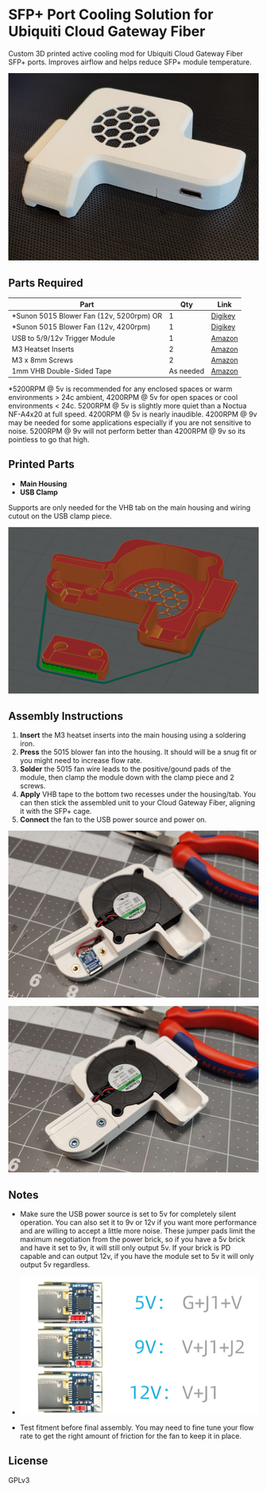 # SFP+ Port Cooling Solution for Ubiquiti Cloud Gateway Fiber

Custom 3D printed active cooling mod for Ubiquiti Cloud Gateway Fiber SFP+ ports. Improves airflow and helps reduce SFP+ module temperature.

![IMG_20250531_111327](https://github.com/fauks/SFP-Cooling/blob/main/UCG-Fiber-USB-5015/images/IMG1.jpg)



## Parts Required

| Part | Qty | Link |
|------|-----|------|
| *Sunon 5015 Blower Fan (12v, 5200rpm) OR | 1 | [Digikey](https://www.digikey.com/en/products/detail/sunon-fans/MF50151V1-1B00U-A99/15996446) |
| *Sunon 5015 Blower Fan (12v, 4200rpm) | 1 | [Digikey](https://www.digikey.com/en/products/detail/sunon-fans/MF50151V2-1B00U-A99/15996444) |
| USB to 5/9/12v Trigger Module | 1 | [Amazon](https://www.amazon.com/JacobsParts-Voltage-Trigger-Module-Type-C/dp/B0C7JXL2KH) |
| M3 Heatset Inserts | 2 | [Amazon](https://www.amazon.com/Threaded-Inserts-Soldering-Printed-Materials/dp/B0D7M3LJDL) |
| M3 x 8mm Screws | 2 | [Amazon](https://www.amazon.com/Socket-Screws-Bolts-Thread-100pcs/dp/B07CMQ1SQH) |
| 1mm VHB Double-Sided Tape | As needed | [Amazon](https://www.amazon.com/Gorilla-Heavy-Double-Sided-Mounting/dp/B082TQ3KB5) |

*5200RPM @ 5v is recommended for any enclosed spaces or warm environments > 24c ambient, 4200RPM @ 5v for open spaces or cool environments < 24c. 5200RPM @ 5v is slightly more quiet than a Noctua NF-A4x20 at full speed. 4200RPM @ 5v is nearly inaudible. 
4200RPM @ 9v may be needed for some applications especially if you are not sensitive to noise. 5200RPM @ 9v will not perform better than 4200RPM @ 9v so its pointless to go that high. 
## Printed Parts

- **Main Housing**
- **USB Clamp**
  
Supports are only needed for the VHB tab on the main housing and wiring cutout on the USB clamp piece.

![image](https://github.com/fauks/SFP-Cooling/blob/main/UCG-Fiber-USB-5015/images/IMG6.png)



## Assembly Instructions

1. **Insert** the M3 heatset inserts into the main housing using a soldering iron.
2. **Press** the 5015 blower fan into the housing. It should will be a snug fit or you might need to increase flow rate. 
3. **Solder** the 5015 fan wire leads to the positive/gound pads of the module, then clamp the module down with the clamp piece and 2 screws.
4. **Apply** VHB tape to the bottom two recesses under the housing/tab. You can then stick the assembled unit to your Cloud Gateway Fiber, aligning it with the SFP+ cage. 
5. **Connect** the fan to the USB power source and power on.

![IMG20250531193708](https://github.com/fauks/SFP-Cooling/blob/main/UCG-Fiber-USB-5015/images/IMG2.jpg)

![IMG20250531193801](https://github.com/fauks/SFP-Cooling/blob/main/UCG-Fiber-USB-5015/images/IMG3.jpg)



## Notes

- Make sure the USB power source is set to 5v for completely silent operation. You can also set it to 9v or 12v if you want more performance and are willing to accept a little more noise. These jumper pads limit the maximum negotiation from the power brick, so if you have a 5v brick and have it set to 9v, it will still only output 5v. If your brick is PD capable and can output 12v, if you have the module set to 5v it will only output 5v regardless. 
- ![image](https://github.com/fauks/SFP-Cooling/blob/main/UCG-Fiber-USB-5015/images/IMG5.png)

- Test fitment before final assembly. You may need to fine tune your flow rate to get the right amount of friction for the fan to keep it in place. 

## License

GPLv3
